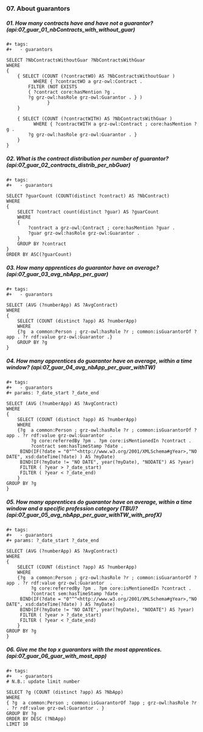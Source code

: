 ### 07. About guarantors 

##### 01. How many contracts have and have not a guarantor? (api:07_guar_01_nbContracts_with_without_guar)
```sparql
#+ tags:
#+   - guarantors

SELECT ?NbContractsWithoutGuar ?NbContractsWithGuar 
WHERE
{
	{ SELECT (COUNT (?contractWO) AS ?NbContractsWithoutGuar )
          WHERE { ?contractWO a grz-owl:Contract . 
		FILTER (NOT EXISTS 
		{ ?contract core:hasMention ?g .
	  	?g grz-owl:hasRole grz-owl:Guarantor . } ) 
               }
	}

	{ SELECT (COUNT (?contractWITH) AS ?NbContractsWithGuar )
          WHERE { ?contractWITH a grz-owl:Contract ; core:hasMention ?g .
	  	?g grz-owl:hasRole grz-owl:Guarantor . }
	}
}
```


##### 02. What is the contract distribution per number of guarantor?  (api:07_guar_02_contracts_distrib_per_nbGuar)
```sparql
#+ tags:
#+   - guarantors

SELECT ?guarCount (COUNT(distinct ?contract) AS ?NbContract)
WHERE 
{ 
	SELECT ?contract count(distinct ?guar) AS ?guarCount 
	WHERE 
	{ 
	    ?contract a grz-owl:Contract ; core:hasMention ?guar . 
	    ?guar grz-owl:hasRole grz-owl:Guarantor . 
	} 
	GROUP BY ?contract 
} 
ORDER BY ASC(?guarCount)
```

##### 03. How many apprentices do guarantor have on average? (api:07_guar_03_avg_nbApp_per_guar)
```sparql
#+ tags:
#+   - guarantors

SELECT (AVG (?numberApp) AS ?AvgContract)
WHERE
{
	SELECT (COUNT (distinct ?app) AS ?numberApp)
	WHERE
	{?g  a common:Person ; grz-owl:hasRole ?r ; common:isGuarantorOf ?app . ?r rdf:value grz-owl:Guarantor .}
	GROUP BY ?g
}
```

##### 04. How many apprentices do guarantor have on average, within a time window? (api:07_guar_04_avg_nbApp_per_guar_withTW)
```sparql
#+ tags:
#+   - guarantors
#+ params: ?_date_start ?_date_end

SELECT (AVG (?numberApp) AS ?AvgContract)
WHERE
{
	SELECT (COUNT (distinct ?app) AS ?numberApp) 
	WHERE
	{?g  a common:Person ; grz-owl:hasRole ?r ; common:isGuarantorOf ?app . ?r rdf:value grz-owl:Guarantor  .
         ?g core:referredBy ?pm . ?pm core:isMentionedIn ?contract .
    	 ?contract sem:hasTimeStamp ?date . 
	 BIND(IF(?date = "0"^^<http://www.w3.org/2001/XMLSchema#gYear>,"NO DATE", xsd:dateTime(?date) ) AS ?myDate) 
	 BIND(IF(?myDate != "NO DATE", year(?myDate), "NODATE") AS ?year)
	 FILTER ( ?year > ?_date_start)
	 FILTER ( ?year < ?_date_end)
	}
GROUP BY ?g
}
```
##### 05. How many apprentices do guarantor have on average, within a time window and a specific profession category (TBU)? (api:07_guar_05_avg_nbApp_per_guar_withTW_with_profX)
```sparql
#+ tags:
#+   - guarantors
#+ params: ?_date_start ?_date_end

SELECT (AVG (?numberApp) AS ?AvgContract)
WHERE
{
	SELECT (COUNT (distinct ?app) AS ?numberApp) 
	WHERE
	{?g  a common:Person ; grz-owl:hasRole ?r ; common:isGuarantorOf ?app . ?r rdf:value grz-owl:Guarantor  .
         ?g core:referredBy ?pm . ?pm core:isMentionedIn ?contract .
    	 ?contract sem:hasTimeStamp ?date . 
	 BIND(IF(?date = "0"^^<http://www.w3.org/2001/XMLSchema#gYear>,"NO DATE", xsd:dateTime(?date) ) AS ?myDate) 
	 BIND(IF(?myDate != "NO DATE", year(?myDate), "NODATE") AS ?year)
	 FILTER ( ?year > ?_date_start)
	 FILTER ( ?year < ?_date_end)
	}
GROUP BY ?g
}
```

##### 06. Give me the top x guarantors with the most apprentices. (api:07_guar_06_guar_with_most_app)
````sparql
#+ tags:
#+   - guarantors
# N.B.: update limit number 

SELECT ?g (COUNT (distinct ?app) AS ?NbApp)
WHERE
{ ?g  a common:Person ; common:isGuarantorOf ?app ; grz-owl:hasRole ?r . ?r rdf:value grz-owl:Guarantor . }
GROUP BY ?g
ORDER BY DESC (?NbApp)
LIMIT 10
```` 




